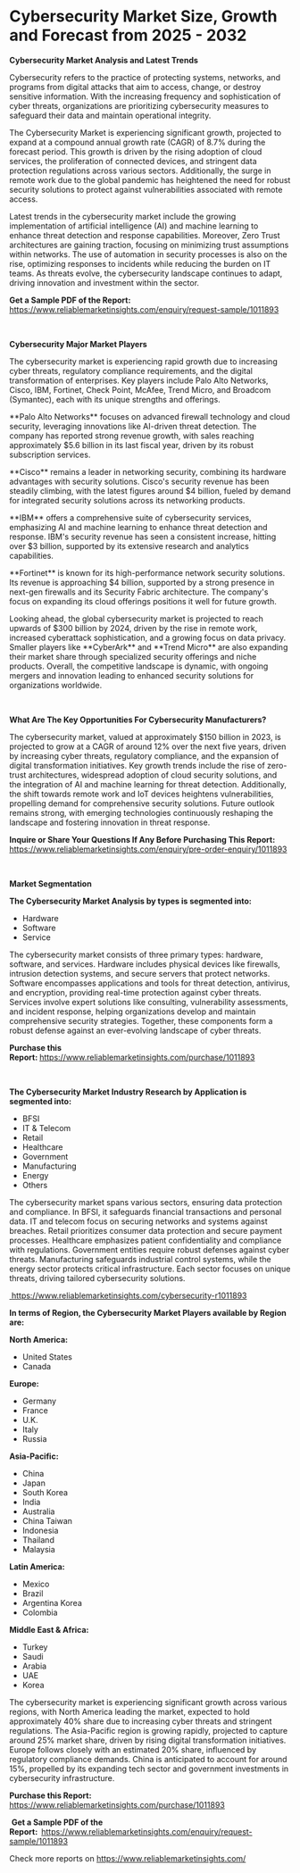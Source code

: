 <p><h1>Cybersecurity Market Size, Growth and Forecast from 2025 - 2032</h1></p><p><strong>Cybersecurity Market Analysis and Latest Trends</strong></p>
<p><p>Cybersecurity refers to the practice of protecting systems, networks, and programs from digital attacks that aim to access, change, or destroy sensitive information. With the increasing frequency and sophistication of cyber threats, organizations are prioritizing cybersecurity measures to safeguard their data and maintain operational integrity.</p><p>The Cybersecurity Market is experiencing significant growth, projected to expand at a compound annual growth rate (CAGR) of 8.7% during the forecast period. This growth is driven by the rising adoption of cloud services, the proliferation of connected devices, and stringent data protection regulations across various sectors. Additionally, the surge in remote work due to the global pandemic has heightened the need for robust security solutions to protect against vulnerabilities associated with remote access.</p><p>Latest trends in the cybersecurity market include the growing implementation of artificial intelligence (AI) and machine learning to enhance threat detection and response capabilities. Moreover, Zero Trust architectures are gaining traction, focusing on minimizing trust assumptions within networks. The use of automation in security processes is also on the rise, optimizing responses to incidents while reducing the burden on IT teams. As threats evolve, the cybersecurity landscape continues to adapt, driving innovation and investment within the sector.</p></p>
<p><strong>Get a Sample PDF of the Report:&nbsp;</strong> <a href="https://www.reliablemarketinsights.com/enquiry/request-sample/1011893?utm_campaign=2102&utm_medium=2&utm_source=Github&utm_content=ia&utm_term=06032025&utm_id=cybersecurity">https://www.reliablemarketinsights.com/enquiry/request-sample/1011893</a></p>
<p>&nbsp;</p>
<p><strong>Cybersecurity Major Market Players</strong></p>
<p><p>The cybersecurity market is experiencing rapid growth due to increasing cyber threats, regulatory compliance requirements, and the digital transformation of enterprises. Key players include Palo Alto Networks, Cisco, IBM, Fortinet, Check Point, McAfee, Trend Micro, and Broadcom (Symantec), each with its unique strengths and offerings.</p><p>**Palo Alto Networks** focuses on advanced firewall technology and cloud security, leveraging innovations like AI-driven threat detection. The company has reported strong revenue growth, with sales reaching approximately $5.6 billion in its last fiscal year, driven by its robust subscription services.</p><p>**Cisco** remains a leader in networking security, combining its hardware advantages with security solutions. Cisco's security revenue has been steadily climbing, with the latest figures around $4 billion, fueled by demand for integrated security solutions across its networking products.</p><p>**IBM** offers a comprehensive suite of cybersecurity services, emphasizing AI and machine learning to enhance threat detection and response. IBM's security revenue has seen a consistent increase, hitting over $3 billion, supported by its extensive research and analytics capabilities.</p><p>**Fortinet** is known for its high-performance network security solutions. Its revenue is approaching $4 billion, supported by a strong presence in next-gen firewalls and its Security Fabric architecture. The company's focus on expanding its cloud offerings positions it well for future growth.</p><p>Looking ahead, the global cybersecurity market is projected to reach upwards of $300 billion by 2024, driven by the rise in remote work, increased cyberattack sophistication, and a growing focus on data privacy. Smaller players like **CyberArk** and **Trend Micro** are also expanding their market share through specialized security offerings and niche products. Overall, the competitive landscape is dynamic, with ongoing mergers and innovation leading to enhanced security solutions for organizations worldwide.</p></p>
<p>&nbsp;</p>
<p><strong>What Are The Key Opportunities For Cybersecurity Manufacturers?</strong></p>
<p><p>The cybersecurity market, valued at approximately $150 billion in 2023, is projected to grow at a CAGR of around 12% over the next five years, driven by increasing cyber threats, regulatory compliance, and the expansion of digital transformation initiatives. Key growth trends include the rise of zero-trust architectures, widespread adoption of cloud security solutions, and the integration of AI and machine learning for threat detection. Additionally, the shift towards remote work and IoT devices heightens vulnerabilities, propelling demand for comprehensive security solutions. Future outlook remains strong, with emerging technologies continuously reshaping the landscape and fostering innovation in threat response.</p></p>
<p><strong>Inquire or Share Your Questions If Any Before Purchasing This Report:</strong> <a href="https://www.reliablemarketinsights.com/enquiry/pre-order-enquiry/1011893?utm_campaign=2102&utm_medium=2&utm_source=Github&utm_content=ia&utm_term=06032025&utm_id=cybersecurity">https://www.reliablemarketinsights.com/enquiry/pre-order-enquiry/1011893</a></p>
<p>&nbsp;</p>
<p><strong>Market Segmentation</strong></p>
<p><strong>The Cybersecurity Market Analysis by types is segmented into:</strong></p>
<p><ul><li>Hardware</li><li>Software</li><li>Service</li></ul></p>
<p><p>The cybersecurity market consists of three primary types: hardware, software, and services. Hardware includes physical devices like firewalls, intrusion detection systems, and secure servers that protect networks. Software encompasses applications and tools for threat detection, antivirus, and encryption, providing real-time protection against cyber threats. Services involve expert solutions like consulting, vulnerability assessments, and incident response, helping organizations develop and maintain comprehensive security strategies. Together, these components form a robust defense against an ever-evolving landscape of cyber threats.</p></p>
<p><strong>Purchase this Report:&nbsp;</strong><a href="https://www.reliablemarketinsights.com/purchase/1011893?utm_campaign=2102&utm_medium=2&utm_source=Github&utm_content=ia&utm_term=06032025&utm_id=cybersecurity">https://www.reliablemarketinsights.com/purchase/1011893</a></p>
<p>&nbsp;</p>
<p><strong>The Cybersecurity Market Industry Research by Application is segmented into:</strong></p>
<p><ul><li>BFSI</li><li>IT & Telecom</li><li>Retail</li><li>Healthcare</li><li>Government</li><li>Manufacturing</li><li>Energy</li><li>Others</li></ul></p>
<p><p>The cybersecurity market spans various sectors, ensuring data protection and compliance. In BFSI, it safeguards financial transactions and personal data. IT and telecom focus on securing networks and systems against breaches. Retail prioritizes consumer data protection and secure payment processes. Healthcare emphasizes patient confidentiality and compliance with regulations. Government entities require robust defenses against cyber threats. Manufacturing safeguards industrial control systems, while the energy sector protects critical infrastructure. Each sector focuses on unique threats, driving tailored cybersecurity solutions.</p></p>
<p><a href="https://www.reliablemarketinsights.com/cybersecurity-r1011893?utm_campaign=2102&utm_medium=2&utm_source=Github&utm_content=ia&utm_term=06032025&utm_id=cybersecurity">&nbsp;https://www.reliablemarketinsights.com/cybersecurity-r1011893</a></p>
<p><strong>In terms of Region, the Cybersecurity Market Players available by Region are:</strong></p>
<p>
    <p> <strong> North America: </strong>
        <ul>
            <li>United States</li>
            <li>Canada</li>
        </ul>
        </p> 
    <p> <strong> Europe: </strong>
        <ul>
            <li>Germany</li>
            <li>France</li>
            <li>U.K.</li>
            <li>Italy</li>
            <li>Russia</li>
        </ul>
        </p> 
    <p> <strong> Asia-Pacific: </strong>
        <ul>
            <li>China</li>
            <li>Japan</li>
            <li>South Korea</li>
            <li>India</li>
            <li>Australia</li>
            <li>China Taiwan</li>
            <li>Indonesia</li>
            <li>Thailand</li>
            <li>Malaysia</li>
        </ul>
        </p> 
    <p> <strong> Latin America: </strong>
        <ul>
            <li>Mexico</li>
            <li>Brazil</li>
            <li>Argentina Korea</li>
            <li>Colombia</li>
        </ul>
        </p> 
    <p> <strong> Middle East & Africa: </strong>
        <ul>
            <li>Turkey</li>
            <li>Saudi</li>
            <li>Arabia</li>
            <li>UAE</li>
            <li>Korea</li>
        </ul>
    </p>
    </p>
<p><p>The cybersecurity market is experiencing significant growth across various regions, with North America leading the market, expected to hold approximately 40% share due to increasing cyber threats and stringent regulations. The Asia-Pacific region is growing rapidly, projected to capture around 25% market share, driven by rising digital transformation initiatives. Europe follows closely with an estimated 20% share, influenced by regulatory compliance demands. China is anticipated to account for around 15%, propelled by its expanding tech sector and government investments in cybersecurity infrastructure.</p></p>
<p><strong>Purchase this Report: </strong><a href="https://www.reliablemarketinsights.com/purchase/1011893?utm_campaign=2102&utm_medium=2&utm_source=Github&utm_content=ia&utm_term=06032025&utm_id=cybersecurity">https://www.reliablemarketinsights.com/purchase/1011893</a></p>
<p>&nbsp;<strong>Get a Sample PDF of the Report:&nbsp;&nbsp;</strong><a href="https://www.reliablemarketinsights.com/enquiry/request-sample/1011893?utm_campaign=2102&utm_medium=2&utm_source=Github&utm_content=ia&utm_term=06032025&utm_id=cybersecurity">https://www.reliablemarketinsights.com/enquiry/request-sample/1011893</a></p>
<p><strong></strong></p>
<p>Check more reports on <a href="https://www.reliablemarketinsights.com/?utm_campaign=2102&utm_medium=2&utm_source=Github&utm_content=ia&utm_term=06032025&utm_id=cybersecurity">https://www.reliablemarketinsights.com/</a></p>